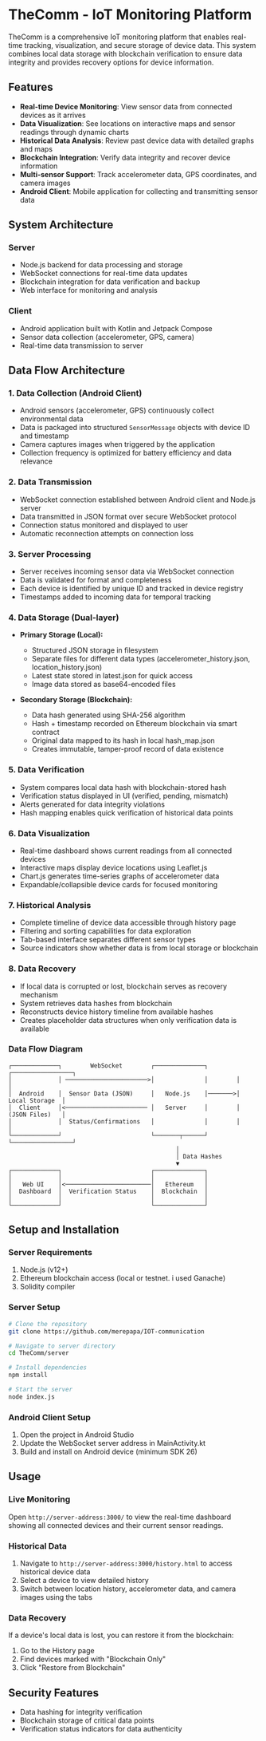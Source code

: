 # TheComm - IoT Monitoring Platform

TheComm is a comprehensive IoT monitoring platform that enables real-time tracking, visualization, and secure storage of device data. This system combines local data storage with blockchain verification to ensure data integrity and provides recovery options for device information.

## Features

- **Real-time Device Monitoring**: View sensor data from connected devices as it arrives
- **Data Visualization**: See locations on interactive maps and sensor readings through dynamic charts
- **Historical Data Analysis**: Review past device data with detailed graphs and maps
- **Blockchain Integration**: Verify data integrity and recover device information
- **Multi-sensor Support**: Track accelerometer data, GPS coordinates, and camera images
- **Android Client**: Mobile application for collecting and transmitting sensor data

## System Architecture

### Server
- Node.js backend for data processing and storage
- WebSocket connections for real-time data updates
- Blockchain integration for data verification and backup
- Web interface for monitoring and analysis

### Client
- Android application built with Kotlin and Jetpack Compose
- Sensor data collection (accelerometer, GPS, camera)
- Real-time data transmission to server

## Data Flow Architecture

### 1. Data Collection (Android Client)
- Android sensors (accelerometer, GPS) continuously collect environmental data
- Data is packaged into structured `SensorMessage` objects with device ID and timestamp
- Camera captures images when triggered by the application
- Collection frequency is optimized for battery efficiency and data relevance

### 2. Data Transmission
- WebSocket connection established between Android client and Node.js server
- Data transmitted in JSON format over secure WebSocket protocol
- Connection status monitored and displayed to user
- Automatic reconnection attempts on connection loss

### 3. Server Processing
- Server receives incoming sensor data via WebSocket connection
- Data is validated for format and completeness
- Each device is identified by unique ID and tracked in device registry
- Timestamps added to incoming data for temporal tracking

### 4. Data Storage (Dual-layer)
- **Primary Storage (Local):**
  - Structured JSON storage in filesystem
  - Separate files for different data types (accelerometer_history.json, location_history.json)
  - Latest state stored in latest.json for quick access
  - Image data stored as base64-encoded files
  
- **Secondary Storage (Blockchain):**
  - Data hash generated using SHA-256 algorithm
  - Hash + timestamp recorded on Ethereum blockchain via smart contract
  - Original data mapped to its hash in local hash_map.json
  - Creates immutable, tamper-proof record of data existence

### 5. Data Verification
- System compares local data hash with blockchain-stored hash
- Verification status displayed in UI (verified, pending, mismatch)
- Alerts generated for data integrity violations
- Hash mapping enables quick verification of historical data points

### 6. Data Visualization
- Real-time dashboard shows current readings from all connected devices
- Interactive maps display device locations using Leaflet.js
- Chart.js generates time-series graphs of accelerometer data
- Expandable/collapsible device cards for focused monitoring

### 7. Historical Analysis
- Complete timeline of device data accessible through history page
- Filtering and sorting capabilities for data exploration
- Tab-based interface separates different sensor types
- Source indicators show whether data is from local storage or blockchain

### 8. Data Recovery
- If local data is corrupted or lost, blockchain serves as recovery mechanism
- System retrieves data hashes from blockchain
- Reconstructs device history timeline from available hashes
- Creates placeholder data structures when only verification data is available

### Data Flow Diagram
```
┌─────────────┐        WebSocket        ┌──────────────┐        ┌─────────────────┐
│             │ ───────────────────────>│              │        │                 │
│  Android    │  Sensor Data (JSON)     │   Node.js    │───────>│  Local Storage  │
│  Client     │<─────────────────────── │   Server     │        │  (JSON Files)   │
│             │  Status/Confirmations   │              │        │                 │
└─────────────┘                         └───────┬──────┘        └─────────────────┘
                                               │
                                               │ Data Hashes
                                               ▼
┌─────────────┐                         ┌──────────────┐
│             │                         │              │
│   Web UI    │<────────────────────────│   Ethereum   │
│  Dashboard  │  Verification Status    │  Blockchain  │
│             │                         │              │
└─────────────┘                         └──────────────┘
```

## Setup and Installation

### Server Requirements
1. Node.js (v12+)
2. Ethereum blockchain access (local or testnet. i used Ganache)
3. Solidity compiler

### Server Setup
```bash
# Clone the repository
git clone https://github.com/merepapa/IOT-communication

# Navigate to server directory
cd TheComm/server

# Install dependencies
npm install

# Start the server
node index.js
```

### Android Client Setup
1. Open the project in Android Studio
2. Update the WebSocket server address in MainActivity.kt
3. Build and install on Android device (minimum SDK 26)

## Usage

### Live Monitoring
Open `http://server-address:3000/` to view the real-time dashboard showing all connected devices and their current sensor readings.

### Historical Data
1. Navigate to `http://server-address:3000/history.html` to access historical device data
2. Select a device to view detailed history
3. Switch between location history, accelerometer data, and camera images using the tabs

### Data Recovery
If a device's local data is lost, you can restore it from the blockchain:
1. Go to the History page
2. Find devices marked with "Blockchain Only"
3. Click "Restore from Blockchain"

## Security Features

- Data hashing for integrity verification
- Blockchain storage of critical data points
- Verification status indicators for data authenticity
